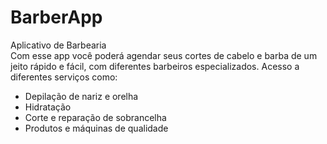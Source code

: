# BarberApp
Aplicativo de Barbearia
<br>
Com esse app você poderá agendar seus cortes de cabelo e barba de um jeito rápido e fácil, com diferentes barbeiros especializados. Acesso a diferentes serviços como:
<ul>
  <li>
    Depilação de nariz e orelha
  </li>
  <li>
    Hidratação 
  </li>
  <li>
    Corte e reparação de sobrancelha 
  </li>
  <li>
    Produtos e máquinas de qualidade
  </li>
</ul>
